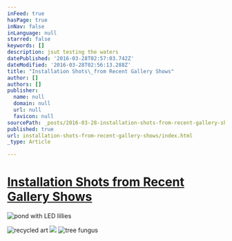 ```yaml
---
inFeed: true
hasPage: true
inNav: false
inLanguage: null
starred: false
keywords: []
description: jsut testing the waters
datePublished: '2016-03-28T02:57:03.742Z'
dateModified: '2016-03-28T02:56:13.288Z'
title: "Installation Shots\_from Recent Gallery Shows"
author: []
authors: []
publisher:
  name: null
  domain: null
  url: null
  favicon: null
sourcePath: _posts/2016-03-28-installation-shots-from-recent-gallery-shows.md
published: true
url: installation-shots-from-recent-gallery-shows/index.html
_type: Article

---
```

# [Installation Shots from Recent Gallery Shows][0]
![pond with LED lillies](https://the-grid-user-content.s3-us-west-2.amazonaws.com/3874f3c8-b191-4f63-97a6-e9b81e479f0d.jpg)

  
![recycled art](https://the-grid-user-content.s3-us-west-2.amazonaws.com/bfd7abfa-8bf4-419e-8110-6ec2cd4101c3.jpg)
![](https://the-grid-user-content.s3-us-west-2.amazonaws.com/e3c064a5-dd8e-464a-a49c-4a2d0e6ac6d9.jpg)
![tree fungus](https://the-grid-user-content.s3-us-west-2.amazonaws.com/259adb8e-d25d-4498-9b02-aadad9a9bc20.jpg)

[0]: null